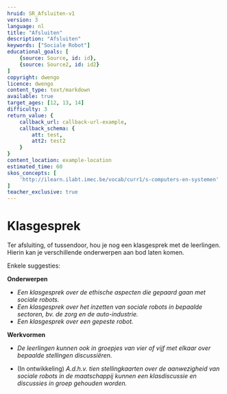 ```yaml
---
hruid: SR_Afsluiten-v1
version: 3
language: nl
title: "Afsluiten"
description: "Afsluiten"
keywords: ["Sociale Robot"]
educational_goals: [
    {source: Source, id: id}, 
    {source: Source2, id: id2}
]
copyright: dwengo
licence: dwengo
content_type: text/markdown
available: true
target_ages: [12, 13, 14]
difficulty: 3
return_value: {
    callback_url: callback-url-example,
    callback_schema: {
        att: test,
        att2: test2
    }
}
content_location: example-location
estimated_time: 60
skos_concepts: [
    'http://ilearn.ilabt.imec.be/vocab/curr1/s-computers-en-systemen'
]
teacher_exclusive: true
---
```


# Klasgesprek

Ter afsluiting, of tussendoor, hou je nog een klasgesprek met de leerlingen. Hierin kan je verschillende onderwerpen aan bod laten komen.

Enkele suggesties:

**Onderwerpen**
* *Een klasgesprek over de ethische aspecten die gepaard gaan met sociale robots.*
* *Een klasgesprek over het inzetten van sociale robots in bepaalde sectoren, bv. de zorg en de auto-industrie.*
* *Een klasgesprek over een gepeste robot.*

**Werkvormen**
* *De leerlingen kunnen ook in groepjes van vier of vijf met elkaar over bepaalde stellingen discussiëren.*

* (In ontwikkeling) *A.d.h.v. tien stellingkaarten over de aanwezigheid van sociale robots in de maatschappij kunnen een klasdiscussie en discussies in groep gehouden worden.*

